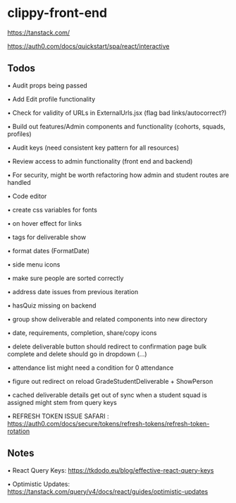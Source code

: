 # clippy-front-end

https://tanstack.com/

https://auth0.com/docs/quickstart/spa/react/interactive


## Todos

• Audit props being passed

• Add Edit profile functionality

• Check for validity of URLs in ExternalUrls.jsx (flag bad links/autocorrect?)

• Build out features/Admin components and functionality (cohorts, squads, profiles)

• Audit keys (need consistent key pattern for all resources)

• Review access to admin functionality (front end and backend)

• For security, might be worth refactoring how admin and student routes are handled

• Code editor

• create css variables for fonts

• on hover effect for links

• tags for deliverable show

• format dates (FormatDate)

• side menu icons

• make sure people are sorted correctly

• address date issues from previous iteration

• hasQuiz missing on backend

• group show deliverable and related components into new directory

• date, requirements, completion, share/copy icons

• delete deliverable button should redirect to confirmation page
  bulk complete and delete should go in dropdown (...)

• attendance list might need a condition for 0 attendance

• figure out redirect on reload GradeStudentDeliverable + ShowPerson

• cached deliverable details get out of sync when a student squad is assigned
  might stem from query keys

• REFRESH TOKEN ISSUE SAFARI : https://auth0.com/docs/secure/tokens/refresh-tokens/refresh-token-rotation


## Notes

• React Query Keys: https://tkdodo.eu/blog/effective-react-query-keys

• Optimistic Updates: https://tanstack.com/query/v4/docs/react/guides/optimistic-updates
